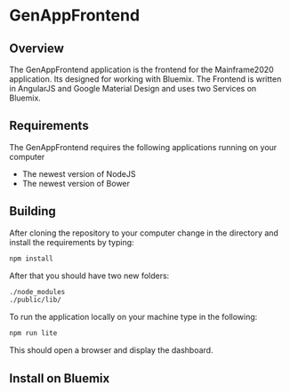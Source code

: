 # GenAppFrontend

## Overview
The GenAppFrontend application is the frontend for the Mainframe2020 application. Its designed for working with Bluemix.
The Frontend is written in AngularJS and Google Material Design and uses two Services on Bluemix.

## Requirements
The GenAppFrontend requires the following applications running on your computer

* The newest version of NodeJS
* The newest version of Bower

## Building
After cloning the repository to your computer change in the directory and install the requirements by typing:
```html
npm install
```

After that you should have two new folders:
```html
./node_modules
./public/lib/
```

To run the application locally on your machine type in the following:
```html
npm run lite
```

This should open a browser and display the dashboard.

## Install on Bluemix